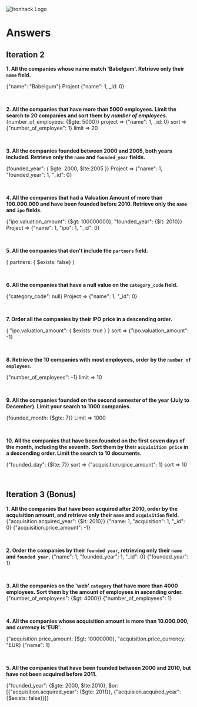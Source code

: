 ![Ironhack Logo](https://i.imgur.com/1QgrNNw.png)

# Answers

## Iteration 2

**1. All the companies whose name match 'Babelgum'. Retrieve only their `name` field.**

{"name": "Babelgum"}
Project {"name": 1, _id: 0}

<br>

**2. All the companies that have more than 5000 employees. Limit the search to 20 companies and sort them by *number of employees*.**
{number_of_employees: {$gte: 5000}}
project => {"name": 1, _id: 0}
sort => {"number_of_employee": 1}
limit => 20

<br>

**3. All the companies founded between 2000 and 2005, both years included. Retrieve only the `name` and `founded_year` fields.**

{founded_year": { $gte: 2000, $lte:2005 }}
Project => {"name": 1, "founded_year": 1, "_id": 0}


<br>

**4. All the companies that had a Valuation Amount of more than 100.000.000 and have been founded before 2010. Retrieve only the `name` and `ipo` fields.**

{"ipo.valuation_amount": {$gt: 100000000}, "founded_year": {$lt: 2010}}
Project => {"name": 1, "ipo": 1, "_id": 0}

<br>

**5. All the companies that don't include the `partners` field.**

{ partners: { $exists: false} }

<br>

**6. All the companies that have a null value on the `category_code` field.**

{"category_code": null}
Project => {"name": 1, "_id": 0}

<br>

**7. Order all the companies by their IPO price in a descending order.**

{ "ipo.valuation_amount": { $exists: true } }
sort => {"ipo.valuation_amount": -1}

<br>

**8. Retrieve the 10 companies with most employees, order by the `number of employees`.**

{"number_of_employees": -1}
limit => 10

<br>

**9. All the companies founded on the second semester of the year (July to December). Limit your search to 1000 companies.**

{founded_month: {$gte: 7}}
Limit => 1000

<br>

**10. All the companies that have been founded on the first seven days of the month, including the seventh. Sort them by their `acquisition price` in a descending order. Limit the search to 10 documents.**

{"founded_day": {$lte: 7}}
sort => {"acquisition.rpice_amount": 1}
sort => 10

<br>

## Iteration 3 (Bonus)

**1. All the companies that have been acquired after 2010, order by the acquisition amount, and retrieve only their `name` and `acquisition` field.**
{"acquisition.acquired_year": {$lt: 2010}}
{"name: 1, "acquisition": 1, "_id": 0}
{"acquisition.price_amount": -1}


<br>

**2. Order the companies by their `founded year`, retrieving only their `name` and `founded year`.**
{"name": 1, "founded_year": 1, "_id": 0}
{"founded_year": 1}


<br>

**3. All the companies on the 'web' `category` that have more than 4000 employees. Sort them by the amount of employees in ascending order.**
{"number_of_employees": {$gt: 4000}}
{"number_of_employees": 1}


<br>

**4. All the companies whose acquisition amount is more than 10.000.000, and currency is 'EUR'.**

{"acquisition.price_amount: {$gt: 10000000}, "acquisition.price_currency: "EUR}
{"name": 1}

<br>

**5. All the companies that have been founded between 2000 and 2010, but have not been acquired before 2011.**

{"founded_year": {$gte: 2000, $lte:2010}, $or: [{"acquisition.acquired_year": {$gte: 2011}}, {"acquision.acquired_year": {$exists: false}}]}

<br>
